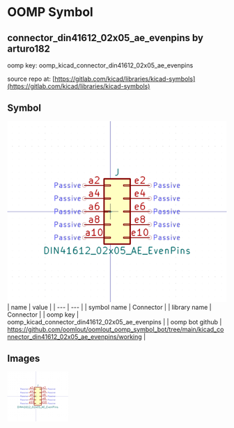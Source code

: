 # OOMP Symbol  
## connector_din41612_02x05_ae_evenpins  by arturo182  
  
oomp key: oomp_kicad_connector_din41612_02x05_ae_evenpins  
  
source repo at: [https://gitlab.com/kicad/libraries/kicad-symbols](https://gitlab.com/kicad/libraries/kicad-symbols)  
## Symbol  
  
[![working.png](working_600.png)](working.png)  
| name | value | 
| --- | --- | 
| symbol name | Connector | 
| library name | Connector | 
| oomp key | oomp_kicad_connector_din41612_02x05_ae_evenpins | 
| oomp bot github | https://github.com/oomlout/oomlout_oomp_symbol_bot/tree/main/kicad_connector_din41612_02x05_ae_evenpins/working | 
## Images  
  
[![working.png](working_140.png)](working.png)  
